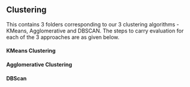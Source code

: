 ## Clustering
This contains 3 folders corresponding to our 3 clustering algorithms - KMeans, Agglomerative and DBSCAN. The steps to carry evaluation for each of the 3 approaches are as given below.

#### KMeans Clustering

#### Agglomerative Clustering

#### DBScan
